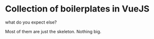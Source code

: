 # Collection of boilerplates in VueJS

what do you expect else?

Most of them are just the skeleton. Nothing big.
